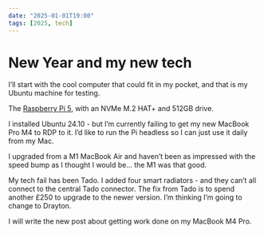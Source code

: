 ```yaml
---
date: "2025-01-01T19:00"
tags: [2025, tech]
---
```


# New Year and my new tech
<!-- truncate -->

I’ll start with the cool computer that could fit in my pocket, and that is my Ubuntu machine for testing. 

The [Raspberry Pi 5](https://www.raspberrypi.com/products/raspberry-pi-5/), with an NVMe M.2 HAT+ and 512GB drive. 

I installed Ubuntu 24.10 - but I’m currently failing to get my new MacBook Pro M4 to RDP to it. I’d like to run the Pi headless so I can just use it daily from my Mac. 

I upgraded from a M1 MacBook Air and haven’t been as impressed with the speed bump as I thought I would be… the M1 was that good. 

My tech fail has been Tado. I added four smart radiators - and they can’t all connect to the central Tado connector. The fix from Tado is to spend another £250 to upgrade to the newer version. I’m thinking I’m going to change to Drayton. 

I will write the new post about getting work done on my MacBook M4 Pro. 